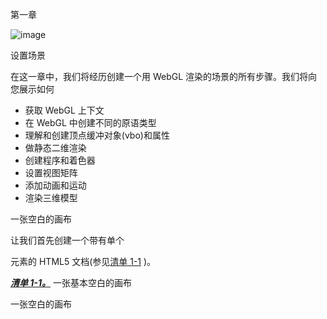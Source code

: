 第一章

![image](images/frontdot.jpg)

设置场景

在这一章中，我们将经历创建一个用 WebGL 渲染的场景的所有步骤。我们将向您展示如何

*   获取 WebGL 上下文
*   在 WebGL 中创建不同的原语类型
*   理解和创建顶点缓冲对象(vbo)和属性
*   做静态二维渲染
*   创建程序和着色器
*   设置视图矩阵
*   添加动画和运动
*   渲染三维模型

一张空白的画布

让我们首先创建一个带有单个

<canvas>元素的 HTML5 文档(参见[清单 1-1](#list1) )。</canvas>

***[清单 1-1。](#_list1)*** 一张基本空白的画布

一张空白的画布